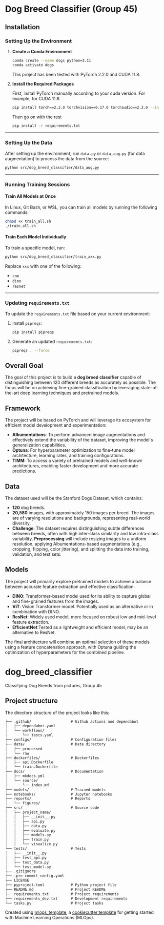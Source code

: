# Dog Breed Classifier (Group 45)

## Installation

### Setting Up the Environment

1. **Create a Conda Environment**  
   ```bash
   conda create --name dogs python=3.11
   conda activate dogs
   ```
   This project has been tested with PyTorch 2.2.0 and CUDA 11.8.

2. **Install the Required Packages**

   First, install PyTorch manually according to your cuda version. For example, for CUDA 11.8:  
   ```bash
   pip install torch==2.2.0 torchvision==0.17.0 torchaudio==2.2.0 --index-url https://download.pytorch.org/whl/cu118
   ```
   Then go on with the rest
   ```bash
   pip install -r requirements.txt
   ```

---

### Setting Up the Data

After setting up the environment, run `data.py` or `data_aug.py` (for data augmentation) to process the data from the source:

```bash
python src/dog_breed_classifier/data_aug.py
```

---

### Running Training Sessions

#### Train All Models at Once
In Linux, Git Bash, or WSL, you can train all models by running the following commands:
```bash
chmod +x train_all.sh
./train_all.sh
```

#### Train Each Model Individually
To train a specific model, run:
```bash
python src/dog_breed_classifier/train_xxx.py
```
Replace `xxx` with one of the following:  
- `cnn`  
- `dino`  
- `resnet`

---

### Updating `requirements.txt`

To update the `requirements.txt` file based on your current environment:
1. Install `pipreqs`:
   ```bash
   pip install pipreqs
   ```
2. Generate an updated `requirements.txt`:
   ```bash
   pipreqs . --force
   ```


## Overall Goal
The goal of this project is to build a **dog breed classifier** capable of distinguishing between 120 different breeds as accurately as possible. The focus will be on achieving fine-grained classification by leveraging state-of-the-art deep learning techniques and pretrained models.

## Framework
The project will be based on PyTorch and will leverage its ecosystem for efficient model development and experimentation:
- **Albumentations**: To perform advanced image augmentations and effectively extend the variability of the dataset, improving the model's generalization capabilities.
- **Optuna**: For hyperparameter optimization to fine-tune model architecture, learning rates, and training configurations.
- **TIMM**: To access a variety of pretrained models and well-known architectures, enabling faster development and more accurate predictions.

## Data
The dataset used will be the Stanford Dogs Dataset, which contains:
- **120** dog breeds.
- **20,580** images, with approximately 150 images per breed.
The images are of varying resolutions and backgrounds, representing real-world diversity.
- **Challenge**: The dataset requires distinguishing subtle differences between breeds, often with high inter-class similarity and low intra-class variability.
**Preprocessing** will include resizing images to a uniform resolution, applying Albumentations-based augmentations (e.g., cropping, flipping, color jittering), and splitting the data into training, validation, and test sets.

## Models
The project will primarily explore pretrained models to achieve a balance between accurate feature extraction and effective classification:
- **DINO**: Transformer-based model used for its ability to capture global and fine-grained features from the images.
- **ViT**: Vision Transformer model. Potentially used as an alternative or in combination with DINO.
- **ResNet**: Widely used model, more focused on robust low and mid-level feature extraction.
- **EfficientNet**:Tested as a lightweight and efficient model, may be an alternative to ResNet.

The final architecture will combine an optimal selection of these models using a feature concatenation approach, with Optuna guiding the optimization of hyperparameters for the combined pipeline.
# dog_breed_classifier

Classifying Dog Breeds from pictures, Group 45

## Project structure

The directory structure of the project looks like this:
```txt
├── .github/                  # Github actions and dependabot
│   ├── dependabot.yaml
│   └── workflows/
│       └── tests.yaml
├── configs/                  # Configuration files
├── data/                     # Data directory
│   ├── processed
│   └── raw
├── dockerfiles/              # Dockerfiles
│   ├── api.Dockerfile
│   └── train.Dockerfile
├── docs/                     # Documentation
│   ├── mkdocs.yml
│   └── source/
│       └── index.md
├── models/                   # Trained models
├── notebooks/                # Jupyter notebooks
├── reports/                  # Reports
│   └── figures/
├── src/                      # Source code
│   ├── project_name/
│   │   ├── __init__.py
│   │   ├── api.py
│   │   ├── data.py
│   │   ├── evaluate.py
│   │   ├── models.py
│   │   ├── train.py
│   │   └── visualize.py
└── tests/                    # Tests
│   ├── __init__.py
│   ├── test_api.py
│   ├── test_data.py
│   └── test_model.py
├── .gitignore
├── .pre-commit-config.yaml
├── LICENSE
├── pyproject.toml            # Python project file
├── README.md                 # Project README
├── requirements.txt          # Project requirements
├── requirements_dev.txt      # Development requirements
└── tasks.py                  # Project tasks
```


Created using [mlops_template](https://github.com/SkafteNicki/mlops_template),
a [cookiecutter template](https://github.com/cookiecutter/cookiecutter) for getting
started with Machine Learning Operations (MLOps).
